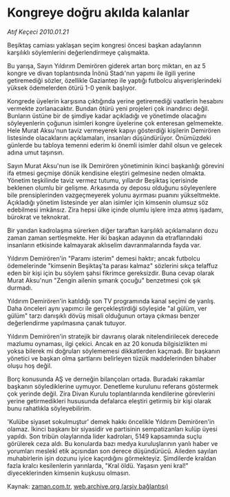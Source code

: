 # Kongreye doğru akılda kalanlar

*Atıf Keçeci 2010.01.21*

<tr><td class="metin" colspan="2" style="padding-top: 20px; padding-left: 5px; ">Beşiktaş camiası yaklaşan seçim kongresi öncesi başkan adaylarının karşılıklı söylemlerini değerlendirmeye çalışmakta.</td></tr><tr><td class="metin" colspan="2" style="padding-top: 20px; padding-left: 5px; "><p>Bu yarışa, Sayın Yıldırım Demirören giderek artan borç miktarı, en az 5 kongre ve divan toplantısında İnönü Stadı'nın yapımı ile ilgili yerine getiremediği sözler, özellikle Gaziantep ile yaptığı futbolcu alışverişlerindeki yüksek ödemelerden ötürü 1-0 yenik başlıyor.
<p> Kongrede üyelerin karşısına çıktığında yerine getiremediği vaatlerin hesabını vermekte zorlanacaktır. Bundan ötürü yeni projeleri çok inandırıcı değil. Bunların üstüne bir de şimdiye kadar açıkladığı ve yönetimde olacağını söyleyenlerin çoğunun isimleri kongre üyelerine çok enteresan gelmemekte. Hele Murat Aksu'nun taviz vermeyerek kapıyı gösterdiği kişilerin Demirören listesinde olacaklarını açıklamaları, insanları düşündürüyor. Önümüzdeki günlerde bu tabloya temenni ederim ki önemli isimler dahil olsun ve gelecek adına umut taşınsın.
<p> Sayın Murat Aksu'nun ise ilk Demirören yönetiminin ikinci başkanlığı görevini ifa etmesi geçmişe dönük kendisine eleştiri gelmesine neden olmakta. Yönetim teşkilinde taviz vermez tutumu, yıllardır Beşiktaş içerisinde beklenen olumlu bir gelişme. Arkasında oy deposu olduğunu söyleyenlere bile prensiplerinden vazgeçmeyerek yolunu ayırması puanını yükseltmekte. Açıkladığı yönetim listesinde yer alan isimler için kimsenin olumsuz söz edebilmesi imkânsız. Zira hepsi ülke içinde olumlu işlere imza atmış işadamı, bürokrat ve teknokrat.
<p> Bir yandan kadrolaşma sürerken diğer taraftan karşılıklı açıklamaların dozu zaman zaman sertleşmekte. Her iki başkan adayının da etraflarındaki insanların etkisinde kalmayarak aklıselim davranmalarında fayda var.
<p> Yıldırım Demirören'in "Paramı isterim" demesi haktır; ancak futbolcu ödemelerinde "kimsenin Beşiktaş'ta parası kalmaz" sözlerini sıkça telaffuz eden bir kişi için bu söylem şahsi fikrimce gereksizdir. Buna cevap olarak Murat Aksu'nun "Zengin ailenin şımarık çocuğu" benzetmesi çok şık durmadı.
<p> Yıldırım Demirören'in katıldığı son TV programında kanal seçimi de yanlış. Daha önceleri aynı yapımcı ile gerçekleştirdiği söyleşide "al gülüm, ver gülüm" tarzı danışıklı dövüş misali olduğunun ortaya çıkması benzer değerlendirme yapılmasına çanak tutuyor.
<p> Yıldırım Demirören'in stratejik bir davranış olarak nitelendirilecek derecede mazlumu oynaması, ilgi çekici. Ancak en az 20 konuda bilgisizlikten mi yoksa bilerek mi doğruları söylememesi dikkatlerden kaçmadı. Bir başkanın yönetici ve başkan olma şartlarını belirleyen tüzük maddelerinden bihaber oluşu hoş değil.
<p> Borç konusunda AŞ ve derneğin bilançoları ortada. Buradaki rakamlar başkanın söylediklerine uymuyor. Denetleme kurulunu referans göstermek çok yerinde değil. Zira Divan Kurulu toplantılarında kendilerine görevlerini yerine getirmedikleri hususunda defalarca eleştiri getirmiş bir kişi olarak bunu rahatlıkla söyleyebilirim.
<p> 'Kulübe siyaset sokulmuştur' demek hakkı öncelikle Yıldırım Demirören'in olamaz. İkinci başkanı bir siyasidir ve partisinin sempatizanları kulüp üyesi yapıldı. Son tribün olaylarında lider kadroları, 5149 kapsamında suçlu görülerek ceza aldı. Bu konularda bazı medya kuruluşlarının yanlı haber ve yorumları meslekî etik açısından son derece düşündürücü. Aileden sayılan muhabirlerin işin dozunu iyice kaçırdığını görmekteyiz. Şimdilerde kraldan fazla kralcı kesilenlerin yarınlarda, "Kral öldü. Yaşasın yeni kral!" diyeceklerinden kimsenin kuşkusu olmasın.<br/></p></p></p></p></p></p></p></p></p></td></tr>

Kaynak: [zaman.com.tr](http://zaman.com.tr/yazar.do?yazino=942842), [web.archive.org (arşiv bağlantısı)](http://web.archive.org/web/20100122184745/http://zaman.com.tr:80/yazar.do?yazino=942842)
